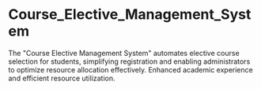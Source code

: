 # Course_Elective_Management_System
The "Course Elective Management System" automates elective course selection for students, simplifying registration and enabling administrators to optimize resource allocation effectively. Enhanced academic experience and efficient resource utilization.
